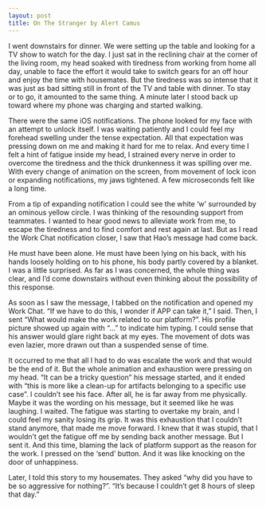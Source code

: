 ```yaml
---
layout: post
title: On The Stranger by Alert Camus
---
```


I went downstairs for dinner. We were setting up the table and looking for a TV show to watch for the day. I just sat in the reclining chair at the corner of the living room, my head soaked with tiredness from working from home all day, unable to face the effort it would take to switch gears for an off hour and enjoy the time with housemates. But the tiredness was so intense that it was just as bad sitting still in front of the TV and table with dinner. To stay or to go, it amounted to the same thing. A minute later I stood back up toward where my phone was charging and started walking. 

There were the same iOS notifications. The phone looked for my face with an attempt to unlock itself. I was waiting patiently and I could feel my forehead swelling under the tense expectation. All that expectation was pressing down on me and making it hard for me to relax. And every time I felt a hint of fatigue inside my head, I strained every nerve in order to overcome the tiredness and the thick drunkenness it was spilling over me. With every change of animation on the screen, from movement of lock icon or expanding notifications, my jaws tightened. A few microseconds felt like a long time. 

From a tip of expanding notification I could see the white ‘w’ surrounded by an ominous yellow circle. I was thinking of the resounding support from teammates. I wanted to hear good news to alleviate work from me, to escape the tiredness and to find comfort and rest again at last. But as I read the Work Chat notification closer, I saw that Hao’s message had come back. 

He must have been alone. He must have been lying on his back, with his hands loosely holding on to his phone, his body partly covered by a blanket. I was a little surprised. As far as I was concerned, the whole thing was clear, and I’d come downstairs without even thinking about the possibility of this response. 

As soon as I saw the message, I tabbed on the notification and opened my Work Chat. “If we have to do this, I wonder if APP can take it,” I said. Then, I sent “What would make the work related to our platform?”. His profile picture showed up again with “...” to indicate him typing. I could sense that his answer would glare right back at my eyes. The movement of dots was even lazier, more drawn out than a suspended sense of time. 

It occurred to me that all I had to do was escalate the work and that would be the end of it. But the whole animation and exhaustion were pressing on my head. “It can be a tricky question” his message started, and it ended with “this is more like a clean-up for artifacts belonging to a specific use case”. I couldn’t see his face. After all, he is far away from me physically. Maybe it was the wording on his message, but it seemed like he was laughing. I waited. The fatigue was starting to overtake my brain, and I could feel my sanity losing its grip. It was this exhaustion that I couldn’t stand anymore, that made me move forward. I knew that it was stupid, that I wouldn’t get the fatigue off me by sending back another message. But I sent it. And this time, blaming the lack of platform support as the reason for the work. I pressed on the ‘send’ button. And it was like knocking on the door of unhappiness. 

Later, I told this story to my housemates. They asked “why did you have to be so aggressive for nothing?”. “It’s because I couldn’t get 8 hours of sleep that day.” 
